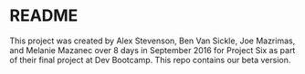 # README

This project was created by Alex Stevenson, Ben Van Sickle, Joe Mazrimas, and Melanie Mazanec over 8 days in September 2016 for Project Six as part of their final project at Dev Bootcamp.  This repo contains our beta version.